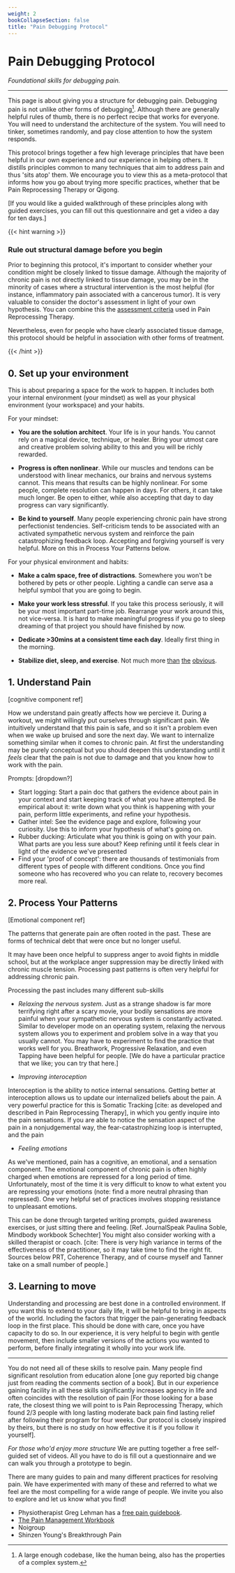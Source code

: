 ```yaml
---
weight: 2
bookCollapseSection: false
title: "Pain Debugging Protocol"
---
```


# Pain Debugging Protocol

*Foundational skills for debugging pain.*

---

<!-- So you've read the Principles of Pain, and now you're curious about putting it into action. As you know, pain is a signal within a complex system. This means we have to acknowledge the many different levels of abstraction that can significantly affect the pain experience. This might be anything from the lingering memory of a back injury to how angry you get at yourself for not being more productive to the presence of toxic mold in your basement. -->

This page is about giving you a structure for debugging pain. Debugging pain is not unlike other forms of debugging[^1]. Although there are generally helpful rules of thumb, there is no perfect recipe that works for everyone. You will need to understand the architecture of the system. You will need to tinker, sometimes randomly, and pay close attention to how the system responds.

This protocol brings together a few high leverage principles that have been helpful in our own experience and our experience in helping others. It distills principles common to many techniques that aim to address pain and thus 'sits atop' them. We encourage you to view this as a meta-protocol that informs how you go about trying more specific practices, whether that be Pain Reprocessing Therapy or Qigong.

[If you would like a guided walkthrough of these principles along with guided exercises, you can fill out this questionnaire and get a video a day for ten days.]

{{< hint warning >}}
### Rule out structural damage before you begin

Prior to beginning this protocol, it's important to consider whether your condition might be closely linked to tissue damage. Although the majority of chronic pain is not directly linked to tissue damage, you may be in the minority of cases where a structural intervention is the most helpful (for instance, inflammatory pain associated with a cancerous tumor). It is very valuable to consider the doctor's assessment in light of your own hypothesis. You can combine this the [assessment criteria](https://www.painreprocessingtherapy.com/wp-content/uploads/2021/08/Appendix-Assessing-for-Neuroplastic-Pain.pdf) used in Pain Reprocessing Therapy.

Nevertheless, even for people who have clearly associated tissue damage, this protocol should be helpful in association with other forms of treatment.

{{< /hint >}}

## 0. Set up your environment

This is about preparing a space for the work to happen. It includes both your internal environment (your mindset) as well as your physical environment (your workspace) and your habits.

For your mindset:
- **You are the solution architect**. Your life is in your hands. You cannot rely on a magical device, technique, or healer. Bring your utmost care and creative problem solving ability to this and you will be richly rewarded.

- **Progress is often nonlinear**. While our muscles and tendons can be understood with linear mechanics, our brains and nervous systems cannot. This means that results can be highly nonlinear. For some people, complete resolution can happen in days. For others, it can take much longer. Be open to either, while also accepting that day to day progress can vary significantly.

- **Be kind to yourself**. Many people experiencing chronic pain have strong perfectionist tendencies. Self-criticism tends to be associated with an activated sympathetic nervous system and reinforce the pain catastrophizing feedback loop. Accepting and forgiving yourself is very helpful. More on this in Process Your Patterns below.

For your physical environment and habits:

- **Make a calm space, free of distractions**. Somewhere you won't be bothered by pets or other people. Lighting a candle can serve asa a helpful symbol that you are going to begin.

- **Make your work less stressful**. If you take this process seriously, it will be your most important part-time job. Rearrange your work around this, not vice-versa. It is hard to make meaningful progress if you go to sleep dreaming of that project you should have finished by now. 

- **Dedicate >30mins at a consistent time each day**. Ideally first thing in the morning.

- **Stabilize diet, sleep, and exercise**. Not much more [than](https://michaelpollan.com/reviews/how-to-eat/) [the](https://sleepeducation.org/healthy-sleep/healthy-sleep-habits/) [obvious](https://www.lesswrong.com/posts/xAiMk4e7neP6Ah7FG/minimum-viable-workout-routine).


<!-- Diagram of person, past, lightbulb, moving into world. We can divise practice in terms of addressing the i) cognitive, ii) emotive, iii) sensory components of pain , and the integration thereof into the world -->

## 1. Understand Pain

[cognitive component ref]

How we understand pain greatly affects how we percieve it. During a workout, we might willingly put ourselves through significant pain. We intuitively understand that this pain is safe, and so it isn't a problem even when we wake up bruised and sore the next day. We want to internalize something similar when it comes to chronic pain. At first the understanding may be purely conceptual but you should deepen this understanding until it *feels* clear that the pain is not due to damage and that you know how to work with the pain.

Prompts: [dropdown?]
- Start logging: Start a pain doc that gathers the evidence about pain in your context and start keeping track of what you have attempted. Be empirical about it: write down what you think is happening with your pain, perform little experiments, and refine your hypothesis.
- Gather intel: See the evidence page and explore, following your curiosity. Use this to inform your hypothesis of what's going on.
- Rubber ducking: Articulate what you think is going on with your pain. What parts are you less sure about? Keep refining until it feels clear in light of the evidence we've presented
- Find your 'proof of concept': there are thousands of testimonials from different types of people with different conditions. Once you find someone who has recovered who you can relate to, recovery becomes more real.


## 2. Process Your Patterns

[Emotional component ref]

The patterns that generate pain are often rooted in the past. These are forms of technical debt that were once but no longer useful. 

It may have been once helpful to suppress anger to avoid fights in middle school, but at the workplace anger suppression may be directly linked with chronic muscle tension. Processing past patterns is often very helpful for addressing chronic pain.

Processing the past includes many different sub-skills
- *Relaxing the nervous system*. 
Just as a strange shadow is far more terrifying right after a scary movie, your bodily sensations are more painful when your sympathetic nervous system is constantly activated. Similar to developer mode on an operating system, relaxing the nervous system allows you to experiment and problem solve in a way that you usually cannot. You may have to experiment to find the practice that works well for you. Breathwork, Progressive Relaxation, and even Tapping have been helpful for people. [We do have a particular practice that we like; you can try that here.]

- *Improving interoception*

Interoception is the ability to notice internal sensations. Getting better at interoception allows us to update our internalized beliefs about the pain. A very powerful practice for this is Somatic Tracking [cite: as developed and described in Pain Reprocessing Therapy], in which you gently inquire into the pain sensations. If you are able to notice the sensation aspect of the pain in a nonjudgemental way, the fear-catastrophizing loop is interrupted, and the pain 


- *Feeling emotions*

As we've mentioned, pain has a cognitive, an emotional, and a sensation component. The emotional component of chronic pain is often highly charged when emotions are repressed for a long period of time. Unfortunately, most of the time it is very difficult to know to what extent you are repressing your emotions (note: find a more neutral phrasing than repressed). One very helpful set of practices involves stopping resistance to unpleasant emotions.

This can be done through targeted writing prompts, guided awareness exercises, or just sitting there and feeling. [Ref. JournalSpeak Paulina Soble, Mindbody workbook Schechter] You might also consider working with a skilled therapist or coach. [cite: There is very high variance in terms of the effectiveness of the practitioner, so it may take time to find the right fit. Sources below PRT, Coherence Therapy, and of course myself and Tanner take on a small number of people.]

<!-- - *Leaning into pleasure* -->

## 3. Learning to move

Understanding and processing are best done in a controlled environment. If you want this to extend to your daily life, it will be helpful to bring in aspects of the world. Including the factors that trigger the pain-generating feedback loop in the first place. This should be done with care, once you have capacity to do so. In our experience, it is very helpful to begin with gentle movement, then include smaller versions of the actions you wanted to perform, before finally integrating it wholly into your work life.


---

You do not need all of these skills to resolve pain. Many people find significant resolution from education alone [one guy reported big change just from reading the comments section of a book]. But in our experience gaining facility in all these skills significantly increases agency in life and often coincides with the resolution of pain [For those looking for a base rate, the closest thing we will point to is Pain Reprocessing Therapy, which found 2/3 people with long lasting moderate back pain find lasting relief after following their program for four weeks. Our protocol is closely inspired by theirs, but there is no study on how effective it is if you follow it yourself].

*For those who'd enjoy more structure*
We are putting together a free self-guided set of videos. All you have to do is fill out a questionnaire and we can walk you through a prototype to begin.

There are many guides to pain and many different practices for resolving pain. We have experimented with many of these and referred to what we feel are the most compelling for a wide range of people. We invite you also to explore and let us know what you find!
- Physiotherapist Greg Lehman has a [free pain guidebook](https://www.greglehman.ca/pain-science-workbooks).
- [The Pain Management Workbook](https://www.amazon.com/Pain-Management-Workbook-Powerful-Mindfulness/dp/1684036445)
- Noigroup
- Shinzen Young's Breakthrough Pain




[^1]: A large enough codebase, like the human being, also has the properties of a complex system.